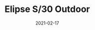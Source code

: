 ---
title: "Elipse S/30 Outdoor"
image_primary: "img/ELIPSE-S50-Outdoor-Ambiente-3x3.jpg"
description: "Elipse%20outdoor%20is%20a%20simple%2C%20free%20and%20flexible%20solution%20on%20its%20application.%20It%20can%20be%20used%20for%20a%20table%20top%20hanging%20from%20a%20branch%20during%20a%20dinner%2C%20to%20light%20a%20corner%20of%20a%20garden%20next%20to%20a%20hammock%2C%20or%20create%20a%20magical%20atmosphere%20with%20a%20set%20of%20ellipses%20suspended%20at%20night.%20The%20beauty%20of%20simplicity.%0A%0A"
designer: "Alex Fernández Camps & Gonzalo Milà"
tags: 
  - "Bover"
  - "Outdoor"
  - "Pendant"
  - "Ceiling"
  - "Outdoor Lamps"
href: "https://www.bover.es/en/lamp/elipse-s-30-outdoor/"
category: "outdoor-lamps"
subtitle: ""
manufacturer: "Bover"
slug: "/manufacturers/bover/outdoor-lamps/alex-fernandez-camps-gonzalo-mila-elipse-s-30-outdoor"
date: "2021-02-17"
---